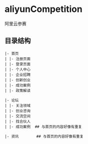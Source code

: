 # aliyunCompetition
阿里云参赛

## 目录结构
    |- 首页
    | |- 注册页面
    | |- 登录页面
    | |- 个人中心
    | |- 企业招聘
    | |- 创新创业
    | |- 成功案例
    | |- 政策解读

    |- 论坛
    | |- 关注领域
    | |- 创业咨询
    | |- 交流空间
    | |- 找合伙人
    | |- 成功案例  ## 与首页的内容好像有重复

    |- 资讯		 ## 与首页的内容好像有重复
